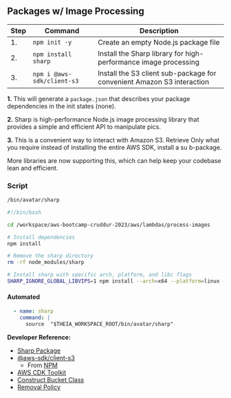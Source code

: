 
## Packages w/ Image Processing

| Step | Command | Description |
|------|---------|-------------|
| 1. | `npm init -y` | Create an empty Node.js package file |
| 2. | `npm install sharp` | Install the Sharp library for high-performance image processing |
| 3. | `npm i @aws-sdk/client-s3` | Install the S3 client sub-package for convenient Amazon S3 interaction |


**1.** This will generate a `package.json` that describes your package dependencies in the init states (none).

**2.** Sharp is high-performance Node.js image processing library that provides a simple and efficient API to manipulate pics.



**3.** This is a convenient way to interact with Amazon S3. Retrieve Only what you require instead of installing the entire AWS SDK, install a su b-package. 

More libraries are now supporting this, which can help keep your codebase lean and efficient.

### Script

```bash
/bin/avatar/sharp

#!/bin/bash

cd /workspace/aws-bootcamp-cruddur-2023/aws/lambdas/process-images

# Install dependencies
npm install

# Remove the sharp directory
rm -rf node_modules/sharp

# Install sharp with specific arch, platform, and libc flags
SHARP_IGNORE_GLOBAL_LIBVIPS=1 npm install --arch=x64 --platform=linux --libc=glibc sharp
```

#### Automated

```yml
  - name: sharp
    command: |
      source  "$THEIA_WORKSPACE_ROOT/bin/avatar/sharp"
```

**Developer Reference:**
- [Sharp Package](https://sharp.pixelplumbing.com/install#aws-lambda)
- [@aws-sdk/client-s3](https://docs.aws.amazon.com/AWSJavaScriptSDK/v3/latest/clients/client-s3/#aws-sdkclient-s3)
  - From [NPM](https://www.npmjs.com/package/@aws-sdk/client-s3)
- [AWS CDK Toolkit](https://docs.aws.amazon.com/cdk/v2/guide/cli.html)
- [Construct Bucket Class ](https://docs.aws.amazon.com/cdk/api/v2/docs/aws-cdk-lib.aws_s3.Bucket.html)
- [Removal Policy](https://docs.aws.amazon.com/cdk/api/v1/docs/@aws-cdk_core.RemovalPolicy.html)